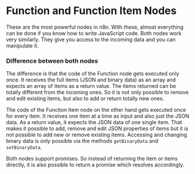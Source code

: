 # Function and Function Item Nodes

These are the most powerful nodes in n8n. With these, almost everything can be done if you know how to
write JavaScript code. Both nodes work very similarly. They give you access to the incoming data
and you can manipulate it.


### Difference between both nodes

The difference is that the code of the Function node gets executed only once. It receives the
full items (JSON and binary data) as an array and expects an array of items as a return value. The items
returned can be totally different from the incoming ones. So it is not only possible to remove and edit
existing items, but also to add or return totally new ones.

The code of the Function Item node on the other hand gets executed once for every item. It receives
one item at a time as input and also just the JSON data. As a return value, it expects the JSON data
of one single item. That makes it possible to add, remove and edit JSON properties of items
but it is not possible to add new or remove existing items. Accessing and changing binary data is only
possible via the methods `getBinaryData` and `setBinaryData`.

Both nodes support promises. So instead of returning the item or items directly, it is also possible to
return a promise which resolves accordingly.
